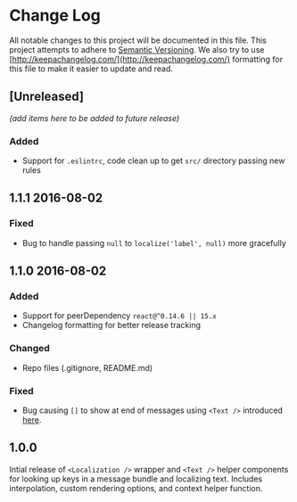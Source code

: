 # Change Log
All notable changes to this project will be documented in this file. This project attempts to adhere to [Semantic Versioning](http://semver.org/). We also try to use [http://keepachangelog.com/](http://keepachangelog.com/) formatting for this file to make it easier to update and read.

## [Unreleased]
_(add items here to be added to future release)_
### Added
- Support for `.eslintrc`, code clean up to get `src/` directory passing new rules

## 1.1.1 2016-08-02
### Fixed
- Bug to handle passing `null` to `localize('label', null)` more gracefully

## 1.1.0 2016-08-02
### Added
- Support for peerDependency `react@^0.14.6 || 15.x`
- Changelog formatting for better release tracking

### Changed
- Repo files (.gitignore, README.md)

### Fixed
- Bug causing `[]` to show at end of messages using `<Text />` introduced [here](https://github.com/sprjr/react-localize/blob/fde285cb2392194db7712a619f040b0c21daecaf/src/Localization.jsx#L35).

## 1.0.0
Intial release of `<Localization />` wrapper and `<Text />` helper components for looking up keys in a message bundle and localizing text. Includes interpolation, custom rendering options, and context helper function.
